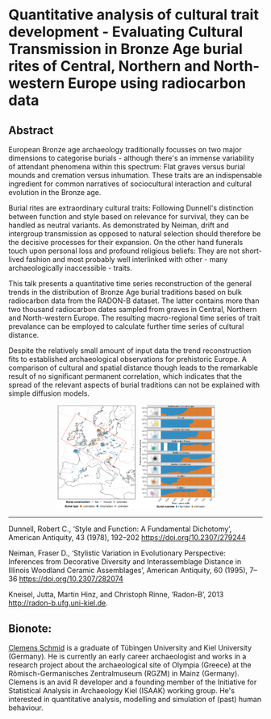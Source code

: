# Quantitative analysis of cultural trait development - Evaluating Cultural Transmission in Bronze Age burial rites of Central, Northern and North-western Europe using radiocarbon data

## Abstract
European Bronze age archaeology traditionally focusses on two major dimensions to categorise burials - although there's an immense variability of attendant phenomena within this spectrum: Flat graves versus burial mounds and cremation versus inhumation. These traits are an indispensable ingredient for common narratives of sociocultural interaction and cultural evolution in the Bronze age. 

Burial rites are extraordinary cultural traits: Following Dunnell's distinction between function and style based on relevance for survival, they can be handled as neutral variants. As demonstrated by Neiman, drift and intergroup transmission as opposed to natural selection should therefore be the decisive processes for their expansion. On the other hand funerals touch upon personal loss and profound religious beliefs: They are not short-lived fashion and most probably well interlinked with other - many archaeologically inaccessible - traits. 

This talk presents a quantitative time series reconstruction of the general trends in the distribution of Bronze Age burial traditions based on bulk radiocarbon data from the RADON-B dataset. The latter contains more than two thousand radiocarbon dates sampled from graves in Central, Northern and North-western Europe. The resulting macro-regional time series of trait prevalance can be employed to calculate further time series of cultural distance. 

Despite the relatively small amount of input data the trend reconstruction fits to established archaeological observations for prehistoric Europe. A comparison of cultural and spatial distance though leads to the remarkable result of no significant permanent correlation, which indicates that the spread of the relevant aspects of burial traditions can not be explained with simple diffusion models. 

<p float="left", align="center">
  <img src="/map_graves.jpeg" width="32%" />
  <img src="/relative_development_burial_type.jpeg" width="30%" /> 
</p>

***

Dunnell, Robert C., ‘Style and Function: A Fundamental Dichotomy’, American Antiquity, 43 (1978), 192–202 https://doi.org/10.2307/279244

Neiman, Fraser D., ‘Stylistic Variation in Evolutionary Perspective: Inferences from Decorative Diversity and Interassemblage Distance in Illinois Woodland Ceramic Assemblages’, American Antiquity, 60 (1995), 7–36 https://doi.org/10.2307/282074

Kneisel, Jutta, Martin Hinz, and Christoph Rinne, ‘Radon-B’, 2013 http://radon-b.ufg.uni-kiel.de.

## Bionote:
[Clemens Schmid](https://nevrome.de/) is a graduate of Tübingen University and Kiel University (Germany). He is currently an early career archaeologist and works in a research project about the archaeological site of Olympia (Greece) at the Römisch-Germanisches Zentralmuseum (RGZM) in Mainz (Germany). Clemens is an avid R developer and a founding member of the Initiative for Statistical Analysis in Archaeology Kiel (ISAAK) working group. He's interested in quantitative analysis, modelling and simulation of (past) human behaviour. 
